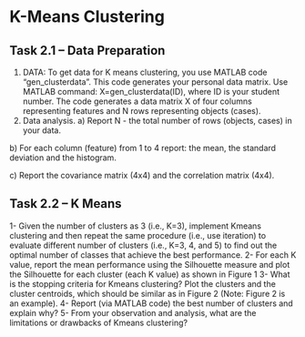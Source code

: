 # K-Means Clustering

## Task 2.1 – Data Preparation

1. DATA: To get data for K means clustering, you use MATLAB code “gen_clusterdata”. This code generates your personal data matrix. Use MATLAB command: X=gen_clusterdata(ID), where ID is your student number. The code generates a data matrix X of four columns representing features and N rows representing objects (cases).
2. Data analysis.
a) Report N - the total number of rows (objects, cases) in your data.

b) For each column (feature) from 1 to 4 report: the mean, the standard deviation and the histogram.

c) Report the covariance matrix (4x4) and the correlation matrix (4x4).

## Task 2.2 – K Means
1- Given the number of clusters as 3 (i.e., K=3), implement Kmeans clustering and then repeat the same procedure (i.e., use iteration) to evaluate different number of clusters (i.e., K=3, 4, and 5) to find out the optimal number of classes that achieve the best performance.
2- For each K value, report the mean performance using the Silhouette measure and plot the Silhouette for each cluster (each K value) as shown in Figure 1
3- What is the stopping criteria for Kmeans clustering? Plot the clusters and the cluster centroids, which should be similar as in Figure 2 (Note: Figure 2 is an example).
4- Report (via MATLAB code) the best number of clusters and explain why?
5- From your observation and analysis, what are the limitations or drawbacks of Kmeans clustering?

